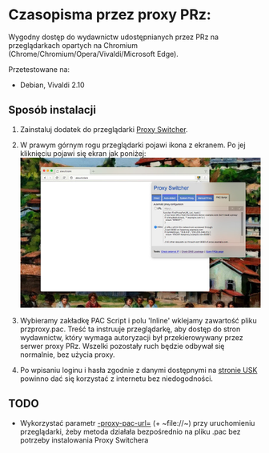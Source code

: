 # Czasopisma przez proxy PRz:
Wygodny dostęp do wydawnictw udostępnianych przez PRz na przeglądarkach opartych na Chromium (Chrome/Chromium/Opera/Vivaldi/Microsoft Edge).

Przetestowane na: 

 - Debian, Vivaldi 2.10

## Sposób instalacji

 1. Zainstaluj dodatek do przeglądarki [Proxy Switcher]( https://chrome.google.com/webstore/detail/proxy-switcher-and-manage/onnfghpihccifgojkpnnncpagjcdbjod).
 2. W prawym górnym rogu przeglądarki pojawi ikona z ekranem. Po jej kliknięciu pojawi się ekran jak poniżej:
 ![Alt](Figures/unnamed.jpg "") 
 3. Wybieramy zakładkę PAC Script i polu 'Inline' wklejamy zawartość pliku przproxy.pac. Treść ta instruuje przeglądarkę, aby dostęp do stron wydawnictw, który wymaga autoryzacji był przekierowywany przez serwer proxy PRz. Wszelki pozostały ruch będzie odbywał się normalnie, bez użycia proxy.
 
 4. Po wpisaniu loginu i hasła zgodnie z danymi dostępnymi na [stronie USK](https://usk.prz.edu.pl) powinno dać się korzystać z internetu bez niedogodności.



## TODO
 - Wykorzystać parametr [-proxy-pac-url=<pac-file-url>](https://www.chromium.org/developers/design-documents/network-settings) (+ ~file://~)  przy uruchomieniu przeglądarki, żeby metoda działała bezpośrednio na pliku .pac bez potrzeby instalowania Proxy Switchera
